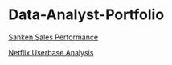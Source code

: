 # Data-Analyst-Portfolio

[Sanken Sales Performance](https://github.com/pumpbumpdump/Sanken-Sales-Performance-Analysis)

[Netflix Userbase Analysis](https://github.com/pumpbumpdump/Netflix-Userbase-Analysis)
